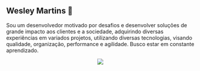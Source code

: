 ## Wesley Martins 👋
Sou um desenvolvedor motivado por desafios e desenvolver soluções de grande impacto aos clientes e a sociedade, adquirindo diversas experiências em variados projetos, utilizando diversas tecnologias, visando qualidade, organização, performance e agilidade. Busco estar em constante aprendizado.

<p align="center">
  <a href="https://skillicons.dev">
    <img src="https://skillicons.dev/icons?i=git,github,gitlab,postman,vscode,windows,linux,js,ts,nodejs,npm,yarn,express,jest,golang,docker,postgres,mysql,mongo,redis,kafka,rabbitmq&perline=11" />
  </a>
</p>
<!--
**wesleysbmartins/wesleysbmartins** is a ✨ _special_ ✨ repository because its `README.md` (this file) appears on your GitHub profile.

Here are some ideas to get you started:

- 🔭 I’m currently working on ...
- 🌱 I’m currently learning ...
- 👯 I’m looking to collaborate on ...
- 🤔 I’m looking for help with ...
- 💬 Ask me about ...
- 📫 How to reach me: ...
- 😄 Pronouns: ...
- ⚡ Fun fact: ...
-->
